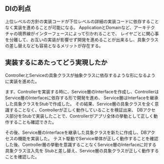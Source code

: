 ## DIの利点
上位レベルの方針の実装コードが下位レベルの詳細の実装コードに依存することなく実装を進めることが可能になる。
ApplicationとDomainなど、アーキテクチャの境界線がインターフェースによって引かれることで、
レイヤごとに関心事を分離して、お互いの実装が影響せず開発を進めることが出来るし、具象クラスの差し替えなども容易となるメリットが存在する。

## 実装するにあたってどう実現したか
ControllerとServiceの具象クラスが抽象クラスに依存するような形になるように実装を進めた。

ます、Controllerを実装する時に、Service層のInterfaceを作成し、ControllerはService層のInterfaceに依存する形で開発を進め、
Service層はInterfaceを継承した具象クラスをStubで作成した。
その結果、Service層の具象クラスを全く意識することなく、Controllerが正しく動作していることを検証出来、
DBアクセス部分をStubで実装したことで、Controllerがアプリ全体の挙動として正しく動作することも確認できた。

その後、Service層のInterfaceを継承した具象クラスを新たに作成し、DBアクセスの機能を実装した。
テスト駆動でService単体が正しく動作することを確認した後、Controller層の挙動を意識することなくService層のInterfaceに対する具象クラス注入先を
Stubと差し替え、Service層の具象クラスが正しく動作することを確認した。